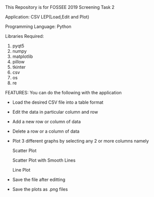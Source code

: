   This Repository is for FOSSEE 2019 Screening Task 2 
  
  Application: CSV LEP(Load,Edit and Plot)
  
  Programming Language: Python
  
  Libraries Required: 
  1) pyqt5
  2) numpy
  3) matplotlib
  4) pillow
  5) tkinter
  6) csv
  7) os
  8) re

  FEATURES:
  You can do the following with the application
  - Load the desired CSV file into a table format
  - Edit the data in particular column and row
  - Add a new row or column of data
  - Delete a row or a column of data
  - Plot 3 different graphs by selecting any 2 or more columns namely 
 		
    Scatter Plot
 		
    Scatter Plot with Smooth Lines
 		
    Line Plot
  - Save the file after editting
  - Save the plots as .png files
  


